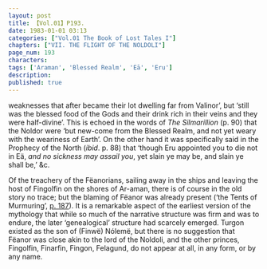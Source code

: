 ```yaml
---
layout: post
title: 【Vol.01】P193.
date: 1983-01-01 03:13
categories: ["Vol.01 The Book of Lost Tales I"]
chapters: ["VII. THE FLIGHT OF THE NOLDOLI"]
page_num: 193
characters: 
tags: ['Araman', 'Blessed Realm', 'Eā', 'Eru']
description: 
published: true
---
```


<p style="text-indent: 0;">
weaknesses that after became their lot dwelling far from Valinor’, but ‘still was the blessed food of the Gods and their drink rich in their veins and they were half-divine’. This is echoed in the words of <I>The Silmarillion</I> (p. 90) that the Noldor were ‘but new-come from the Blessed Realm, and not yet weary with the weariness of Earth’. On the other hand it was specifically said in the Prophecy of the North (<I>ibid</I>. p. 88) that ‘though Eru appointed you to die not in Eä, <I>and no sickness may assail you</I>, yet slain ye may be, and slain ye shall be,’ &c.
</p>

Of the treachery of the Fëanorians, sailing away in the ships and leaving the host of Fingolfin on the shores of Ar-aman, there is of course in the old story no trace; but the blaming of Fëanor was already present (‘the Tents of Murmuring’, [p. 187]({{site.baseurl}}/vol01-p187)). It is a remarkable aspect of the earliest version of the mythology that while so much of the narrative structure was firm and was to endure, the later ‘genealogical’ structure had scarcely emerged. Turgon existed as the son of (Finwë) Nólemë, but there is no suggestion that Fëanor was close akin to the lord of the Noldoli, and the other princes, Fingolfin, Finarfin, Fingon, Felagund, do not appear at all, in any form, or by any name.


